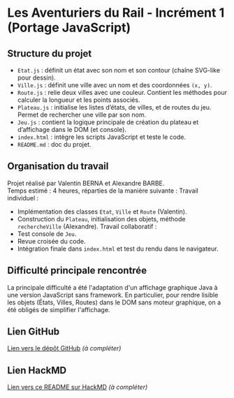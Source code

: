 # Les Aventuriers du Rail - Incrément 1 (Portage JavaScript)

## Structure du projet

- `Etat.js` : définit un état avec son nom et son contour (chaîne SVG-like pour dessin).
- `Ville.js` : définit une ville avec un nom et des coordonnées `(x, y)`.
- `Route.js` : relie deux villes avec une couleur. Contient les méthodes pour calculer la longueur et les points associés.
- `Plateau.js` : initialise les listes d’états, de villes, et de routes du jeu. Permet de rechercher une ville par son nom.
- `Jeu.js` : contient la logique principale de création du plateau et d’affichage dans le DOM (et console).
- `index.html` : intègre les scripts JavaScript et teste le code.
- `README.md` : doc du projet.



## Organisation du travail

Projet réalisé par Valentin BERNA et Alexandre BARBE.  
Temps estimé : 4 heures, réparties de la manière suivante :
Travail individuel :
- Implémentation des classes `Etat`, `Ville` et `Route` (Valentin).
- Construction du `Plateau`, initialisation des objets, méthode `rechercheVille` (Alexandre).
Travail collaboratif :
- Test console de `Jeu`.
- Revue croisée du code.
- Intégration finale dans `index.html` et test du rendu dans le navigateur.



## Difficulté principale rencontrée

La principale difficulté a été l'adaptation d'un affichage graphique Java à une version JavaScript sans framework. En particulier, pour rendre lisible les objets (États, Villes, Routes) dans le DOM sans moteur graphique, on a été obligés de simplifier l'affichage.



## Lien GitHub

[Lien vers le dépôt GitHub](https://github.com/votre-utilisateur/nom-du-repo) *(à compléter)*



## Lien HackMD

[Lien vers ce README sur HackMD](https://hackmd.io/) *(à compléter)*
